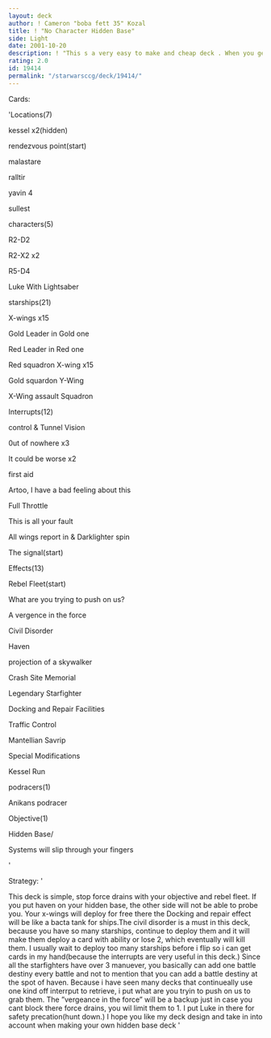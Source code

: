 ```yaml
---
layout: deck
author: ! Cameron "boba fett 35" Kozal
title: ! "No Character Hidden Base"
side: Light
date: 2001-10-20
description: ! "This s a very easy to make and cheap deck . When you get your five locations out, you should already have a stash of starships. You need to get haven out (you can achieve this by tunnel visions or drawing). deploy your x-wings for free there and spread ou"
rating: 2.0
id: 19414
permalink: "/starwarsccg/deck/19414/"
---
```

Cards: 

'Locations(7)

kessel x2(hidden)

rendezvous point(start)

malastare

ralltir

yavin 4

sullest


characters(5)

R2-D2

R2-X2 x2

R5-D4

Luke With Lightsaber


starships(21)

X-wings x15

Gold Leader in Gold one

Red Leader in Red one

Red squadron X-wing x15

Gold squardon Y-Wing

X-Wing assault Squadron


Interrupts(12)

control & Tunnel Vision

0ut of nowhere x3

It could be worse x2

first aid

Artoo, I have a bad feeling about this

Full Throttle

This is all your fault

All wings report in & Darklighter spin

The signal(start)


Effects(13)

Rebel Fleet(start)

What are you trying to push on us?

A vergence in the force

Civil Disorder

Haven

projection of a skywalker

Crash Site Memorial

Legendary Starfighter

Docking and Repair Facilities

Traffic Control

Mantellian Savrip

Special Modifications

Kessel Run


podracers(1)

Anikans podracer


Objective(1)

Hidden Base/

Systems will slip through your fingers

'

Strategy: '

This deck is simple, stop force drains with your objective and rebel fleet. If you put haven on your hidden base, the other side will not be able to probe you. Your x-wings will deploy for free there the Docking and repair effect will be like a bacta tank for ships.The civil disorder is a must in this deck, because you have so many starships, continue to deploy them and it will make them deploy a card with ability or lose 2, which eventually will kill them. I usually wait to deploy too many starships before i flip so i can get cards in my hand(because the interrupts are very useful in this deck.) Since all the starfighters have over 3 manuever, you basically can add one battle destiny every battle and not to mention that you can add a battle destiny at the spot of haven. Because i have seen many decks that continueally use one kind off interrput to retrieve, i put what are you tryin to push on us to grab them. The ”vergeance in the force” will be a backup just in case you cant block there force drains, you wil limit them to 1. I put Luke in there for safety precation(hunt down.) I hope you like my deck design and take in into account when making your own hidden base deck  '
